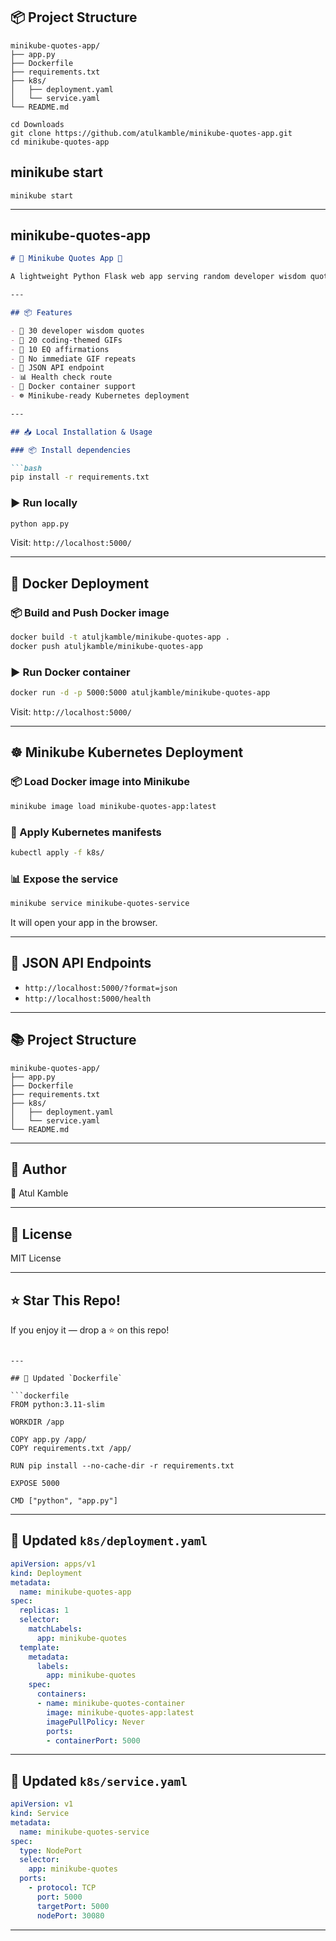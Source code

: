 ## 📦 Project Structure

```
minikube-quotes-app/
├── app.py
├── Dockerfile
├── requirements.txt
├── k8s/
│   ├── deployment.yaml
│   └── service.yaml
└── README.md
```
```
cd Downloads
git clone https://github.com/atulkamble/minikube-quotes-app.git
cd minikube-quotes-app
```
## minikube start 
```
minikube start
```
---

## **minikube-quotes-app**

````markdown
# 📖 Minikube Quotes App 🚀

A lightweight Python Flask web app serving random developer wisdom quotes, EQ reflections, and coding GIFs — deployable easily on **Docker** and **Minikube (Kubernetes)**!

---

## 📦 Features

- 📝 30 developer wisdom quotes
- 🎨 20 coding-themed GIFs
- 💖 10 EQ affirmations
- 🔄 No immediate GIF repeats
- 📄 JSON API endpoint
- 📊 Health check route
- 🐳 Docker container support
- ☸️ Minikube-ready Kubernetes deployment

---

## 📥 Local Installation & Usage

### 📦 Install dependencies

```bash
pip install -r requirements.txt
````

### ▶️ Run locally

```bash
python app.py
```

Visit: `http://localhost:5000/`

---

## 🐳 Docker Deployment

### 📦 Build and Push Docker image

```bash
docker build -t atuljkamble/minikube-quotes-app .
docker push atuljkamble/minikube-quotes-app
```

### ▶️ Run Docker container

```bash
docker run -d -p 5000:5000 atuljkamble/minikube-quotes-app
```

Visit: `http://localhost:5000/`

---

## ☸️ Minikube Kubernetes Deployment

### 📦 Load Docker image into Minikube

```bash
minikube image load minikube-quotes-app:latest
```

### 📄 Apply Kubernetes manifests

```bash
kubectl apply -f k8s/
```

### 📊 Expose the service

```bash
minikube service minikube-quotes-service
```

It will open your app in the browser.

---

## 📑 JSON API Endpoints

* `http://localhost:5000/?format=json`
* `http://localhost:5000/health`

---

## 📚 Project Structure

```
minikube-quotes-app/
├── app.py
├── Dockerfile
├── requirements.txt
├── k8s/
│   ├── deployment.yaml
│   └── service.yaml
└── README.md
```

---

## 📌 Author

👤 Atul Kamble

---

## 📜 License

MIT License

---

## ⭐️ Star This Repo!

If you enjoy it — drop a ⭐️ on this repo!

````

---

## 📃 Updated `Dockerfile`

```dockerfile
FROM python:3.11-slim

WORKDIR /app

COPY app.py /app/
COPY requirements.txt /app/

RUN pip install --no-cache-dir -r requirements.txt

EXPOSE 5000

CMD ["python", "app.py"]
````

---

## 📃 Updated `k8s/deployment.yaml`

```yaml
apiVersion: apps/v1
kind: Deployment
metadata:
  name: minikube-quotes-app
spec:
  replicas: 1
  selector:
    matchLabels:
      app: minikube-quotes
  template:
    metadata:
      labels:
        app: minikube-quotes
    spec:
      containers:
      - name: minikube-quotes-container
        image: minikube-quotes-app:latest
        imagePullPolicy: Never
        ports:
        - containerPort: 5000
```

---

## 📃 Updated `k8s/service.yaml`

```yaml
apiVersion: v1
kind: Service
metadata:
  name: minikube-quotes-service
spec:
  type: NodePort
  selector:
    app: minikube-quotes
  ports:
    - protocol: TCP
      port: 5000
      targetPort: 5000
      nodePort: 30080
```

---
